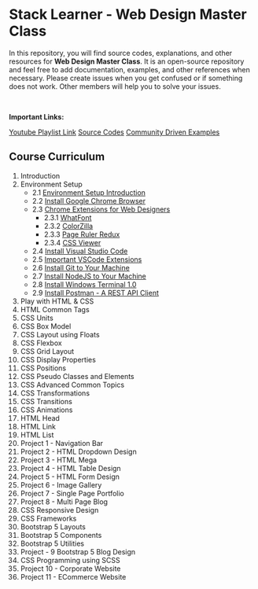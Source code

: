 # Stack Learner - Web Design Master Class

In this repository, you will find source codes, explanations, and other resources for **Web Design Master Class**. It is an open-source repository and feel free to add documentation, examples, and other references when necessary. Please create issues when you get confused or if something does not work. Other members will help you to solve your issues.

<br />

**Important Links:**

[Youtube Playlist Link](https://www.youtube.com/playlist?list=PL_XxuZqN0xVBPhR5bjBIKyBjTo8pK99gN)
[Source Codes](https://github.com/mrhm-dev/web-design-master-class/tree/master/src)
[Community Driven Examples](https://github.com/mrhm-dev/web-design-master-class/tree/master/src)

## Course Curriculum

1. Introduction
2. Environment Setup
    - 2.1 [Environment Setup Introduction](https://www.youtube.com/watch?v=MR-gmUDhmcU)
    - 2.2 [Install Google Chrome Browser](https://www.youtube.com/watch?v=o6G5Guhh9Tw)
    - 2.3 [Chrome Extensions for Web Designers](https://www.youtube.com/watch?v=TTH0LNmRUYg)
        - 2.3.1 [WhatFont](https://chrome.google.com/webstore/detail/whatfont/jabopobgcpjmedljpbcaablpmlmfcogm)
        - 2.3.2 [ColorZilla](https://chrome.google.com/webstore/detail/colorzilla/bhlhnicpbhignbdhedgjhgdocnmhomnp)
        - 2.3.3 [Page Ruler Redux](https://chrome.google.com/webstore/detail/page-ruler-redux/giejhjebcalaheckengmchjekofhhmal)
        - 2.3.4 [CSS Viewer](https://chrome.google.com/webstore/detail/cssviewer/ggfgijbpiheegefliciemofobhmofgce)
    - 2.4 [Install Visual Studio Code ](https://www.youtube.com/watch?v=PhG4XkHawQ4)
    - 2.5 [Important VSCode Extensions](https://www.youtube.com/watch?v=MH5rzixj9OI)
    - 2.6 [Install Git to Your Machine](https://www.youtube.com/watch?v=_7jGXE17a-U)
    - 2.7 [Install NodeJS to Your Machine](https://www.youtube.com/watch?v=kCl3tVVvNlY)
    - 2.8 [Install Windows Terminal 1.0](https://www.youtube.com/watch?v=HtMXdGbwPFQ)
    - 2.9 [Install Postman - A REST API Client](https://www.youtube.com/watch?v=62lbTrdGk_A)
3. Play with HTML & CSS
4. HTML Common Tags
5. CSS Units
6. CSS Box Model
7. CSS Layout using Floats
8. CSS Flexbox
9. CSS Grid Layout
10. CSS Display Properties
11. CSS Positions
12. CSS Pseudo Classes and Elements
13. CSS Advanced Common Topics
14. CSS Transformations
15. CSS Transitions
16. CSS Animations
17. HTML Head
18. HTML Link
19. HTML List
20. Project 1 - Navigation Bar
21. Project 2 - HTML Dropdown Design
22. Project 3 - HTML Mega
23. Project 4 - HTML Table Design
24. Project 5 - HTML Form Design
25. Project 6 - Image Gallery
26. Project 7 - Single Page Portfolio
27. Project 8 - Multi Page Blog
28. CSS Responsive Design
29. CSS Frameworks
30. Bootstrap 5 Layouts
31. Bootstrap 5 Components
32. Bootstrap 5 Utilities
33. Project - 9 Bootstrap 5 Blog Design
34. CSS Programming using SCSS
35. Project 10 - Corporate Website
36. Project 11 - ECommerce Website
